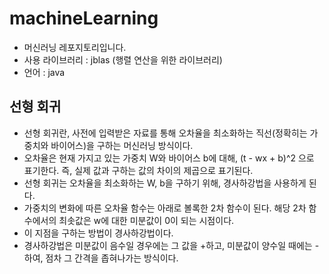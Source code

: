 # machineLearning

* 머신러닝 레포지토리입니다.
* 사용 라이브러리 : jblas (행렬 연산을 위한 라이브러리)
* 언어 : java

## 선형 회귀

* 선형 회귀란, 사전에 입력받은 자료를 통해 오차율을 최소화하는 직선(정확히는 가중치와 바이어스)을 구하는 머신러닝 방식이다.
* 오차율은 현재 가지고 있는 가중치 W와 바이어스 b에 대해, (t - wx + b)^2 으로 표기한다. 즉, 실제 값과 구하는 값의 차이의 제곱으로 표기된다.
* 선형 회귀는 오차율을 최소화하는 W, b을 구하기 위해, 경사하강법을 사용하게 된다.
* 가중치의 변화에 따른 오차율 함수는 아래로 볼록한 2차 함수이 된다. 해당 2차 함수에서의 최솟값은 w에 대한 미분값이 0이 되는 시점이다.
* 이 지점을 구하는 방법이 경사하강법이다.
* 경사하강법은 미분값이 음수일 경우에는 그 값을 +하고, 미분값이 양수일 때에는 - 하여, 점차 그 간격을 좁혀나가는 방식이다.
